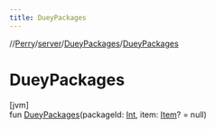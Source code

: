 ```yaml
---
title: DueyPackages
---
```

//[Perry](../../../index.html)/[server](../index.html)/[DueyPackages](index.html)/[DueyPackages](-duey-packages.html)



# DueyPackages



[jvm]\
fun [DueyPackages](-duey-packages.html)(packageId: [Int](https://kotlinlang.org/api/latest/jvm/stdlib/kotlin/-int/index.html), item: [Item](../../client.inventory/-item/index.html)? = null)




